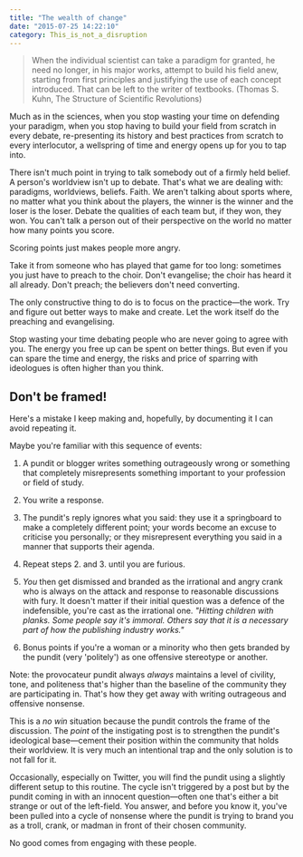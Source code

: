 ```yaml
---
title: "The wealth of change"
date: "2015-07-25 14:22:10"
category: This_is_not_a_disruption
---
```


> When the individual scientist can take a paradigm for granted, he need
> no longer, in his major works, attempt to build his field anew,
> starting from first principles and justifying the use of each concept
> introduced. That can be left to the writer of textbooks. (Thomas S.
> Kuhn, The Structure of Scientific Revolutions)

Much as in the sciences, when you stop wasting your time on defending your paradigm, when you stop having to build your field from scratch in every debate, re-presenting its history and best practices from scratch to every interlocutor, a wellspring of time and energy opens up for you to tap into.

There isn't much point in trying to talk somebody out of a firmly held belief. A person's worldview isn't up to debate. That's what we are dealing with: paradigms, worldviews, beliefs. Faith. We aren't talking about sports where, no matter what you think about the players, the winner is the winner and the loser is the loser. Debate the qualities of each team but, if they won, they won. You can't talk a person out of their perspective on the world no matter how many points you score.

Scoring points just makes people more angry.

Take it from someone who has played that game for too long: sometimes you just have to preach to the choir. Don't evangelise; the choir has heard it all already. Don't preach; the believers don't need converting.

The only constructive thing to do is to focus on the practice—the work. Try and figure out better ways to make and create. Let the work itself do the preaching and evangelising.

Stop wasting your time debating people who are never going to agree with you. The energy you free up can be spent on better things. But even if you can spare the time and energy, the risks and price of sparring with ideologues is often higher than you think.

## Don't be framed!

Here's a mistake I keep making and, hopefully, by documenting it I can avoid repeating it.

Maybe you're familiar with this sequence of events:

1. A pundit or blogger writes something outrageously wrong or something that completely misrepresents something important to your profession or field of study.

2. You write a response.

3. The pundit's reply ignores what you said: they use it a springboard to make a completely different point; your words become an excuse to criticise you personally; or they misrepresent everything you said in a manner that supports their agenda.

4. Repeat steps 2. and 3. until you are furious.

5. *You* then get dismissed and branded as the irrational and angry crank who is always on the attack and response to reasonable discussions with fury. It doesn't matter if their initial question was a defence of the indefensible, you're cast as the irrational one. *"Hitting children with planks. Some people say it's immoral. Others say that it is a necessary part of how the publishing industry works."*

6. Bonus points if you're a woman or a minority who then gets branded by the pundit (very 'politely') as one offensive stereotype or another.

Note: the provocateur pundit always *always* maintains a level of civility, tone, and politeness that's higher than the baseline of the community they are participating in. That's how they get away with writing outrageous and offensive nonsense.

This is a *no win* situation because the pundit controls the frame of the discussion. The *point* of the instigating post is to strengthen the pundit's ideological base—cement their position within the community that holds their worldview. It is very much an intentional trap and the only solution is to not fall for it.

Occasionally, especially on Twitter, you will find the pundit using a slightly different setup to this routine. The cycle isn't triggered by a post but by the pundit coming in with an innocent question—often one that's either a bit strange or out of the left-field. You answer, and before you know it, you've been pulled into a cycle of nonsense where the pundit is trying to brand you as a troll, crank, or madman in front of their chosen community.

No good comes from engaging with these people.
